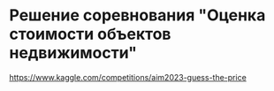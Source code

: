 # Решение соревнования "Оценка стоимости объектов недвижимости"

https://www.kaggle.com/competitions/aim2023-guess-the-price
